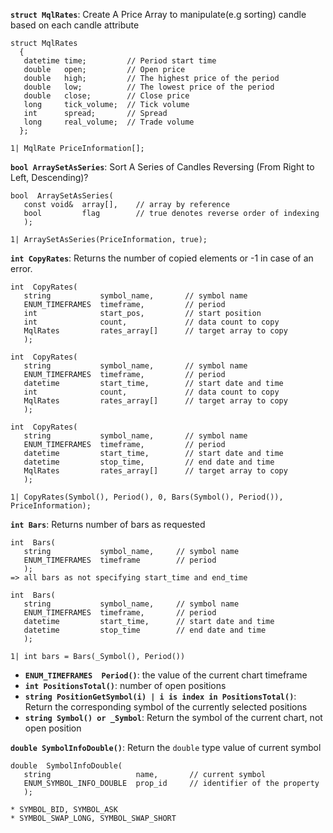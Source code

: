 **```struct MqlRates```**: Create A Price Array to manipulate(e.g sorting) candle based on each candle attribute
```mq5
struct MqlRates 
  { 
   datetime time;         // Period start time 
   double   open;         // Open price 
   double   high;         // The highest price of the period 
   double   low;          // The lowest price of the period 
   double   close;        // Close price 
   long     tick_volume;  // Tick volume 
   int      spread;       // Spread 
   long     real_volume;  // Trade volume 
  };
  
1| MqlRate PriceInformation[]; 
```

**```bool ArraySetAsSeries```**: Sort A Series of Candles Reversing (From Right to Left, Descending)?
```mq5
bool  ArraySetAsSeries( 
   const void&  array[],    // array by reference 
   bool         flag        // true denotes reverse order of indexing 
   );

1| ArraySetAsSeries(PriceInformation, true);
```

**```int CopyRates```**: Returns the number of copied elements or -1 in case of  an error.
```mq5
int  CopyRates( 
   string           symbol_name,       // symbol name 
   ENUM_TIMEFRAMES  timeframe,         // period 
   int              start_pos,         // start position 
   int              count,             // data count to copy 
   MqlRates         rates_array[]      // target array to copy 
   );

int  CopyRates( 
   string           symbol_name,       // symbol name 
   ENUM_TIMEFRAMES  timeframe,         // period 
   datetime         start_time,        // start date and time 
   int              count,             // data count to copy 
   MqlRates         rates_array[]      // target array to copy 
   );

int  CopyRates( 
   string           symbol_name,       // symbol name 
   ENUM_TIMEFRAMES  timeframe,         // period 
   datetime         start_time,        // start date and time 
   datetime         stop_time,         // end date and time 
   MqlRates         rates_array[]      // target array to copy 
   );

1| CopyRates(Symbol(), Period(), 0, Bars(Symbol(), Period()), PriceInformation);
```

**```int Bars```**: Returns number of bars as requested 
```mq5
int  Bars( 
   string           symbol_name,     // symbol name 
   ENUM_TIMEFRAMES  timeframe        // period 
   );
=> all bars as not specifying start_time and end_time

int  Bars( 
   string           symbol_name,     // symbol name 
   ENUM_TIMEFRAMES  timeframe,       // period 
   datetime         start_time,      // start date and time 
   datetime         stop_time        // end date and time 
   );

1| int bars = Bars(_Symbol(), Period())
```

* **```ENUM_TIMEFRAMES  Period()```**: the value of the current chart timeframe
* **```int PositionsTotal()```**: number of open positions 
* **```string PositionGetSymbol(i) | i is index in PositionsTotal()```**: Return the corresponding symbol of the currently selected positions
* **```string Symbol() or _Symbol```**: Return the symbol of the current chart, not open position

**```double SymbolInfoDouble()```**: Return the ```double``` type value of current symbol
```mq5
double  SymbolInfoDouble( 
   string                   name,       // current symbol 
   ENUM_SYMBOL_INFO_DOUBLE  prop_id     // identifier of the property 
   );

* SYMBOL_BID, SYMBOL_ASK
* SYMBOL_SWAP_LONG, SYMBOL_SWAP_SHORT
```


